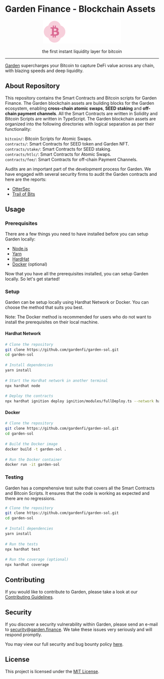 # Garden Finance - Blockchain Assets

<div align="center">
    <img src="./.github/assets/garden_horizontal_white.svg" alt="GitKeeper logo" width="256px">
    <p>the first instant liquidity
layer for bitcoin</p>
</div>

---

[Garden](https://garden.finance) supercharges your Bitcoin to capture DeFi value across any chain, with blazing speeds and deep liquidity.

## About Repository

This repository contains the Smart Contracts and Bitcoin scripts for Garden Finance. The Garden blockchain assets are building blocks for the Garden ecosystem, enabling **cross-chain atomic swaps**, **SEED staking** and **off-chain payment channels**. All the Smart Contracts are written in Solidity and Bitcoin Scripts are written in TypeScript. The Garden blockchain assets are organized into the following directories with logical separation as per their functionality:

`bitcoin/`: Bitcoin Scripts for Atomic Swaps.  
`contracts/`: Smart Contracts for SEED token and Garden NFT.  
`contracts/stake/`: Smart Contracts for SEED staking.  
`contracts/htlc/`: Smart Contracts for Atomic Swaps.  
`contracts/fee/`: Smart Contracts for off-chain Payment Channels.

Audits are an important part of the development process for Garden. We have engaged with several security firms to audit the Garden contracts and here are the reports:

-   [OtterSec](https://github.com/catalogfi/audits/blob/main/OtterSec.pdf)
-   [Trail of Bits](https://github.com/catalogfi/audits/blob/main/TrailOfBits.pdf)

## Usage

### Prerequisites

There are a few things you need to have installed before you can setup Garden locally:

-   [Node.js](https://nodejs.org/en/download/)
-   [Yarn](https://yarnpkg.com/getting-started/install/)
-   [HardHat](https://hardhat.org/hardhat-runner/docs/getting-started/)
-   [Docker](https://docs.docker.com/get-docker/) (optional)

Now that you have all the prerequisites installed, you can setup Garden locally. So let's get started!

### Setup

Garden can be setup locally using Hardhat Network or Docker. You can choose the method that suits you best.

Note: The Docker method is recommended for users who do not want to install the prerequisites on their local machine.

#### Hardhat Network

```bash
# Clone the repository
git clone https://github.com/gardenfi/garden-sol.git
cd garden-sol

# Install dependencies
yarn install

# Start the Hardhat network in another terminal
npx hardhat node

# Deploy the contracts
npx hardhat ignition deploy ignition/modules/fullDeploy.ts --network hardhat --reset
```

#### Docker

```bash
# Clone the repository
git clone https://github.com/gardenfi/garden-sol.git
cd garden-sol

# Build the Docker image
docker build -t garden-sol .

# Run the Docker container
docker run -it garden-sol
```

### Testing

Garden has a comprehensive test suite that covers all the Smart Contracts and Bitcoin Scripts. It ensures that the code is working as expected and there are no regressions.

```bash
# Clone the repository
git clone https://github.com/gardenfi/garden-sol.git
cd garden-sol

# Install dependencies
yarn install

# Run the tests
npx hardhat test

# Run the coverage (optional)
npx hardhat coverage
```

## Contributing

If you would like to contribute to Garden, please take a look at our [Contributing Guidelines](./CONTRIBUTING.md).

## Security

If you discover a security vulnerability within Garden, please send an e-mail to [security@garden.finance](mailto:security@garden.finance). We take these issues very seriously and will respond promptly.

You may view our full security and bug bounty policy [here](https://docs.garden.finance/home/security/bug-bounty).

## License

This project is licensed under the [MIT License](./LICENSE).
